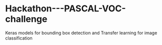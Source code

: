 # Hackathon---PASCAL-VOC-challenge
Keras models for bounding box detection and Transfer learning for image classification
